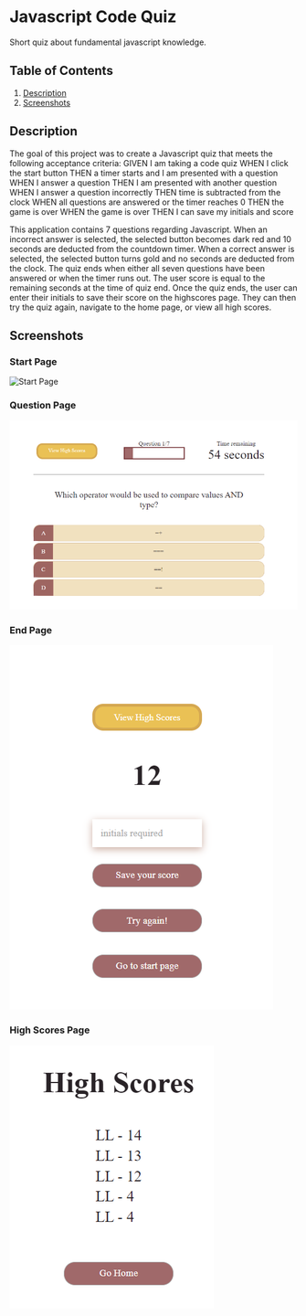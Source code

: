 # Javascript Code Quiz
Short quiz about fundamental javascript knowledge.

## Table of Contents
1. [Description](#description)
2. [Screenshots](#screenshots)

## Description
The goal of this project was to create a Javascript quiz that meets the following acceptance criteria:
GIVEN I am taking a code quiz
WHEN I click the start button
THEN a timer starts and I am presented with a question
WHEN I answer a question
THEN I am presented with another question
WHEN I answer a question incorrectly
THEN time is subtracted from the clock
WHEN all questions are answered or the timer reaches 0
THEN the game is over
WHEN the game is over
THEN I can save my initials and score

This application contains 7 questions regarding Javascript. When an incorrect answer is selected, the selected button becomes dark red and 10 seconds are deducted from the countdown timer. When a correct answer is selected, the selected button turns gold and no seconds are deducted from the clock. The quiz ends when either all seven questions have been answered or when the timer runs out. The user score is equal to the remaining seconds at the time of quiz end. Once the quiz ends, the user can enter their initials to save their score on the highscores page. They can then try the quiz again, navigate to the home page, or view all high scores.

## Screenshots

### Start Page

![Start Page](https://github.com/lhooper921/code-quiz-javascript/blob/master/Assets/images/startPage.PNG)

### Question Page

![Question Page](https://github.com/lhooper921/code-quiz-javascript/blob/master/Assets/images/questionPage.PNG)

### End Page

![End Page](https://github.com/lhooper921/code-quiz-javascript/blob/master/Assets/images/endPage.PNG)

### High Scores Page

![High Scores Page](https://github.com/lhooper921/code-quiz-javascript/blob/master/Assets/images/highscorePage.PNG)



